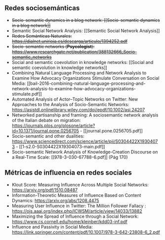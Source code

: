 
## Redes sociosemánticas

- ~~Socio-semantic dynamics in a blog network: [[Socio-semantic dynamics in a blog network]]~~
- Semantic Social Network Analysis: [[Semantic Social Network Analysis]]
- ~~Redes Semánticas Naturales: https://dialnet.unirioja.es/descarga/articulo/1394252.pdf~~
- ~~Socio-semantic networks (**Psycologist**): https://www.researchgate.net/publication/388132666_Socio-semantic_networks~~
- Social and semantic coevolution in knowledge networks: [[Social and semantic coevolution in knowledge networks]]
- Combining Natural Language Processing and Network Analysis to Examine How Advocacy Organizations Stimulate Conversation on Social Media: [[bail-2016-combining-natural-language-processing-and-network-analysis-to-examine-how-advocacy-organizations-stimulate.pdf]]
- Automated Analysis of Actor–Topic Networks  on Twitter: New Approaches to the Analysis of Socio-Semantic Networks: https://asistdl.onlinelibrary.wiley.com/doi/epdf/10.1002/asi.24207 
- Networked partisanship and framing: A sociosemantic network analysis of the Italian debate on migration: https://journals.plos.org/plosone/article?id=10.1371/journal.pone.0256705 - [[journal.pone.0256705.pdf]]
- Socio-semantic and other dualities: https://www.sciencedirect.com/science/article/pii/S0304422X19304073 - [[1-s2.0-S0304422X19304073-main.pdf]]
- Socio-semantic Network Analysis of Knowledge-Creation Discourse on a Real-Time Scale: [[978-3-030-67788-6.pdf]] (Pág 170)

## Métricas de influencia en redes sociales

- Klout Score: Measuring Influence Across Multiple Social Networks: https://arxiv.org/pdf/1510.08487
- Information-Theoretic Measures of Influence Based on Content Dynamics: https://arxiv.org/abs/1208.4475
-  Measuring User Influence in Twitter: The Million Follower Fallacy : https://ojs.aaai.org/index.php/ICWSM/article/view/14033/13882
- Maximizing the Spread of Influence through a Social Network: https://www.cs.cornell.edu/home/kleinber/kdd03-inf.pdf
- Influence and Passivity in Social Media: https://link.springer.com/content/pdf/10.1007/978-3-642-23808-6_2.pdf
